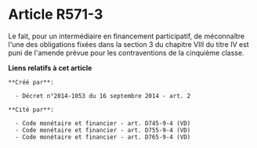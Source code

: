 # Article R571-3

Le fait, pour un intermédiaire en financement participatif, de méconnaître l'une des obligations fixées dans la section 3 du
chapitre VIII du titre IV est puni de l'amende prévue pour les contraventions de la cinquième classe.

**Liens relatifs à cet article**

	**Créé par**:

	  - Décret n°2014-1053 du 16 septembre 2014 - art. 2

	**Cité par**:

	  - Code monétaire et financier - art. D745-9-4 (VD)
	  - Code monétaire et financier - art. D755-9-4 (VD)
	  - Code monétaire et financier - art. D765-9-4 (VD)
